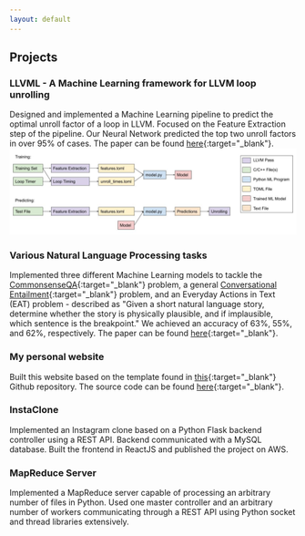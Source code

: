 ```yaml
---
layout: default
---
```


## Projects 

### LLVML - A Machine Learning framework for LLVM loop unrolling
Designed and implemented a Machine Learning pipeline to predict the optimal unroll factor of a loop in LLVM. Focused on the Feature Extraction step of the pipeline. Our Neural Network predicted the top two unroll factors in over 95% of cases. The paper can be found [here](https://drive.google.com/file/d/1jvSS3FYq7l4NvZA9LoVWhc9icNXR7bOR/view?usp=sharing){:target="_blank"}.
![Pipeline](images/pipeline.jpg)

### Various Natural Language Processing tasks 
Implemented three different Machine Learning models to tackle the [CommonsenseQA](https://www.tau-nlp.org/commonsenseqa){:target="_blank"} problem, a general [Conversational Entailment](https://www.aclweb.org/anthology/W09-3930/){:target="_blank"} problem, and an Everyday Actions in Text (EAT) problem - described as "Given a short natural language story, determine whether the story is physically plausible, and if implausible, which sentence is the breakpoint." 
We achieved an accuracy of 63%, 55%, and 62%, respectively. The paper can be found [here](https://drive.google.com/file/d/1bV3wNY6OgIMXWMPDYI6-TytcHOhjUtXD/view?usp=sharing){:target="_blank"}.

### My personal website
Built this website based on the template found in [this](https://github.com/pages-themes/minimal){:target="_blank"} Github repository. The source code can be found [here](https://github.com/jenoudet/jenoudet.github.io){:target="_blank"}.

### InstaClone
Implemented an Instagram clone based on a Python Flask backend controller using a REST API. Backend communicated with a MySQL database. Built the frontend in ReactJS and published the project on AWS.

### MapReduce Server 
Implemented a MapReduce server capable of processing an arbitrary number of files in Python. Used one master controller and an arbitrary number of workers communicating through a REST API using Python socket and thread libraries extensively.
